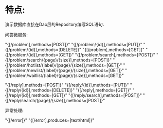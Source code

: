  
#  特点:

演示数据库直接在Dao层的Repository编写SQL语句.
 
 
 问答微服务:
 
 "{[/problem],methods=[POST]}" 
 "{[/problem/{id}],methods=[PUT]}" 
 "{[/problem/{id}],methods=[DELETE]}"
 "{[/problem],methods=[GET]}" 
 "{[/problem/{id}],methods=[GET]}" 
 "{[/problem/search],methods=[POST]}"
 "{[/problem/search/{page}/{size}],methods=[POST]}" 
 "{[/problem/hotlist/{label}/{page}/{size}],methods=[GET]}"
 "{[/problem/newlist/{label}/{page}/{size}],methods=[GET]}" 
 "{[/problem/waitlist/{label}/{page}/{size}],methods=[GET]}" 

 "{[/reply],methods=[POST]}" 
 "{[/reply/{id}],methods=[PUT]}" 
 "{[/reply/{id}],methods=[DELETE]}" 
 "{[/reply],methods=[GET]}" 
 "{[/reply/{id}],methods=[GET]}" 
 "{[/reply/search],methods=[POST]}" 
 "{[/reply/search/{page}/{size}],methods=[POST]}" 
 
 异常处理: 
 
 "{[/error]}" 
 "{[/error],produces=[text/html]}" 